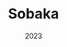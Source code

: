 ---
title: "Sobaka"
date: 2023
draft: false
type: "track"
genres: ["techno"]
music_categories: ["productions"]
rank: 1
soundcloud_url: "https://soundcloud.com/kettle9999/sobaka"
---